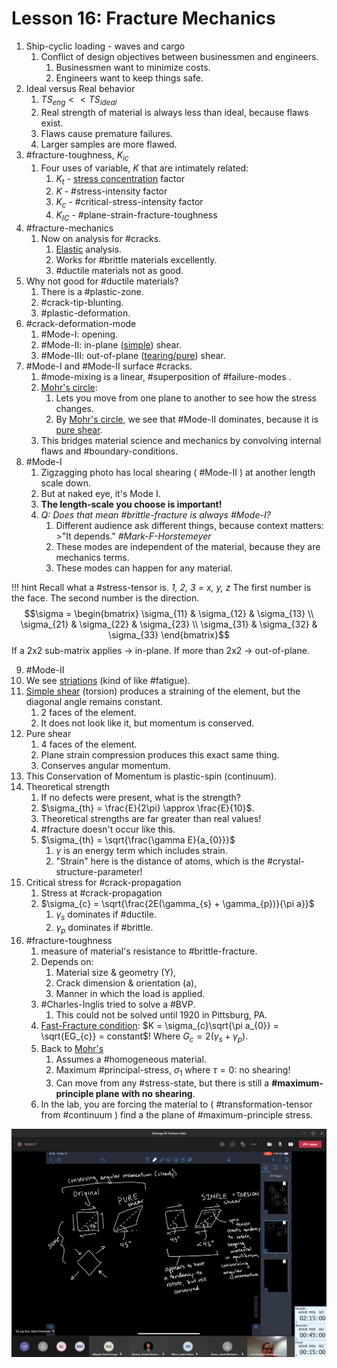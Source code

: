 # Lesson 16: Fracture Mechanics

1. Ship-cyclic loading - waves and cargo
   1. Conflict of design objectives between businessmen and engineers.
      1. Businessmen want to minimize costs.
      2. Engineers want to keep things safe.
2. Ideal versus Real behavior
   1. $TS_{eng} << TS_{ideal}$
   2. Real strength of material is always less than ideal, because flaws exist.
   3. Flaws cause premature failures.
   4. Larger samples are more flawed.
3. #fracture-toughness, $K_{ic}$
   1. Four uses of variable, $K$ that are intimately related:
      1. $K_{t}$ - [stress concentration](stress-concentration.md) factor
      2. $K$ - #stress-intensity factor
      3. $K_{c}$ - #critical-stress-intensity factor
      4. $K_{IC}$ - #plane-strain-fracture-toughness
4. #fracture-mechanics
   1. Now on analysis for #cracks.
      1. [Elastic](elasticity.md) analysis.
      2. Works for #brittle materials excellently.
      3. #ductile materials not as good.
5. Why not good for #ductile materials?
   1. There is a #plastic-zone.
   2. #crack-tip-blunting.
   3. #plastic-deformation.
6. #crack-deformation-mode
   1. #Mode-I: opening.
   2. #Mode-II: in-plane ([simple](simple-shear.md)) shear.
   3. #Mode-III: out-of-plane ([tearing/pure](pure-shear.md)) shear.
7. #Mode-I and #Mode-II surface #cracks.
   1. #mode-mixing is a linear, #superposition of #failure-modes .
   2. [Mohr's circle](../engr-727-001-advanced-mechanics-of-materials/mohrs-circle.md):
      1. Lets you move from one plane to another to see how the stress changes.
      2. By [Mohr's circle](../engr-727-001-advanced-mechanics-of-materials/mohrs-circle.md), we see that #Mode-II dominates, because it is [pure shear](pure-shear.md).
   3. This bridges material science and mechanics by convolving internal flaws and #boundary-conditions.
8. #Mode-I
   1. Zigzagging photo has local shearing ( #Mode-II ) at another length scale down.
   2. But at naked eye, it's Mode I.
   3. **The length-scale you choose is important!**
   4. _Q: Does that mean #brittle-fracture is always #Mode-I?_
      1. Different audience ask different things, because context matters: >"It depends." <cite> #Mark-F-Horstemeyer
      2. These modes are independent of the material, because they are mechanics terms.
      3. These modes can happen for any material.

!!! hint Recall what a #stress-tensor is.
    _1, 2, 3 = x, y, z_
    The first number is the face.
    The second number is the direction.
    $$\sigma = \begin{bmatrix}
    \sigma_{11} & \sigma_{12} & \sigma_{13} \\
    \sigma_{21} & \sigma_{22} & \sigma_{23} \\
    \sigma_{31} & \sigma_{32} & \sigma_{33}
    \end{bmatrix}$$
    If a 2x2 sub-matrix applies $\longrightarrow$ in-plane.
    If more than 2x2 $\longrightarrow$ out-of-plane.

9.  #Mode-II
   5.  We see [striations](striations.md) (kind of like #fatigue).
   6.  [Simple shear](simple-shear.md) (torsion) produces a straining of the element, but the diagonal angle remains constant.
       1.  2 faces of the element.
       2.  It does not look like it, but momentum is conserved.
   7.  Pure shear
       1.  4 faces of the element.
       2.  Plane strain compression produces this exact same thing.
       3.  Conserves angular momentum.
   8.  This Conservation of Momentum is plastic-spin (continuum).
10. Theoretical strength
    1.  If no defects were present, what is the strength?
    2.  $\sigma_{th} = \frac{E}{2\pi} \approx \frac{E}{10}$.
    3.  Theoretical strengths are far greater than real values!
    4.  #fracture doesn't occur like this.
    5.  $\sigma_{th} = \sqrt{\frac{\gamma E}{a_{0}}}$
        1.  $\gamma$ is an energy term which includes strain.
        2.  "Strain" here is the distance of atoms, which is the #crystal-structure-parameter!
11. Critical stress for #crack-propagation
    1.  Stress at #crack-propagation
    2.  $\sigma_{c} = \sqrt{\frac{2E(\gamma_{s} + \gamma_{p})}{\pi a}}$
        1.  $\gamma_{s}$ dominates if #ductile.
        2.  $\gamma_{p}$ dominates if #brittle.
12. #fracture-toughness
    1.  measure of material's resistance to #brittle-fracture.
    2.  Depends on:
        1.  Material size & geometry (Y),
        2.  Crack dimension & orientation (a),
        3.  Manner in which the load is applied.
    3.  #Charles-Inglis tried to solve a #BVP.
        1.  This could not be solved until 1920 in Pittsburg, PA.
    4.  [Fast-Fracture condition](fast-fracture-condition.md): $K = \sigma_{c}\sqrt{\pi a_{0}} = \sqrt{EG_{c}} = constant$! Where $G_{c} = 2(\gamma_{s} + \gamma_{p})$.
    5.  Back to [Mohr's](../engr-727-001-advanced-mechanics-of-materials/mohrs-circle.md)
        1.  Assumes a #homogeneous material.
        2.  Maximum #principal-stress, $\sigma_{1}$ where $\tau = 0$: no shearing!
        3.  Can move from any #stress-state, but there is still a **#maximum-principle plane with no shearing**.
    6. In the lab, you are forcing the material to ( #transformation-tensor from #continuum ) find a the plane of #maximum-principle stress.

![Simple vs. Pure Shear](../../../attachments/engr-743-001-damage-and-fracture/simple_versus_pure_shear.png)